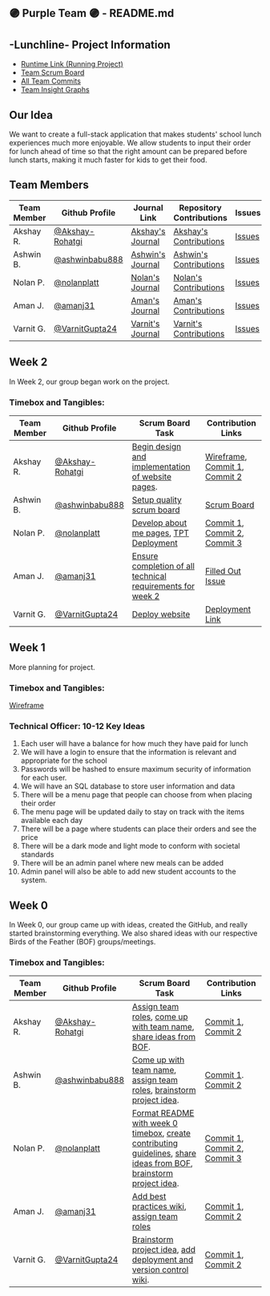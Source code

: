 ## 🟣 Purple Team 🟣 - README.md
## -Lunchline- Project Information
- [Runtime Link (Running Project)](https://lunchline.tk)
- [Team Scrum Board](https://github.com/nolanplatt/AP-CSA-T2/projects/1)
- [All Team Commits](https://github.com/nolanplatt/AP-CSA-T2/commits/master)
- [Team Insight Graphs](https://github.com/nolanplatt/AP-CSA-T2/graphs/contributors)

## Our Idea
We want to create a full-stack application that makes students' school lunch experiences much more enjoyable. We allow students to input their order for lunch ahead of time so that the right amount can be prepared before lunch starts, making it much faster for kids to get their food.

## Team Members
| Team Member | Github Profile | Journal Link | Repository Contributions | Issues | Role |
| ----------- | --------------- | ------------ | -------------------- | ------ | --------------- |
| Akshay R. | [@Akshay-Rohatgi](https://github.com/Akshay-Rohatgi) | [Akshay's Journal](https://google.com) | [Akshay's Contributions](https://github.com/nolanplatt/AP-CSA-T2/commits?author=Akshay-Rohatgi) | [Issues](https://github.com/nolanplatt/AP-CSA-T2/issues/assigned/Akshay-Rohatgi) | Primary Designer |
| Ashwin B. | [@ashwinbabu888](https://github.com/ashwinbabu888) | [Ashwin's Journal](https://docs.google.com/document/d/1XHgzNtQLO_iJDqhN8yUhwT3ZiHj_SWNv9xixzUOAF8c/edit?usp=sharing) | [Ashwin's Contributions](https://github.com/nolanplatt/AP-CSA-T2/commits?author=ashwinbabu888) | [Issues](https://github.com/nolanplatt/AP-CSA-T2/issues/assigned/ashwinbabu888) | Scrum Master |
| Nolan P. | [@nolanplatt](https://github.com/nolanplatt) | [Nolan's Journal](https://docs.google.com/document/d/1t9ekir1K0GmBIL0SIBatH0Q-bg6ndCrwc-QSujz6K84/edit?usp=sharing) | [Nolan's Contributions](https://github.com/nolanplatt/AP-CSA-T2/commits?author=nolanplatt) |  [Issues](https://github.com/nolanplatt/AP-CSA-T2/issues/assigned/nolanplatt) | Github Admin |
| Aman J. | [@amanj31](https://github.com/amanj31) | [Aman's Journal](https://docs.google.com/document/d/1iLXz8z1btVtgNXo9SV-ctCNljM-F0qE_r5xcCBEF1l8/edit?usp=sharing) | [Aman's Contributions](https://github.com/nolanplatt/AP-CSA-T2/commits?author=amanj31) | [Issues](https://github.com/nolanplatt/AP-CSA-T2/issues/assigned/amanj31) | Technical Officer |
| Varnit G. | [@VarnitGupta24](https://github.com/VarnitGupta24) | [Varnit's Journal](https://docs.google.com/document/d/1fls5rsfbgSZj54k3tJZ_JKrsNKcyBi5pQE1LzBQ5njI/edit) | [Varnit's Contributions](https://github.com/nolanplatt/AP-CSA-T2/commits?author=VarnitGupta24) | [Issues](https://github.com/nolanplatt/AP-CSA-T2/issues/assigned/VarnitGupta24)| Deployment Manager |

## Week 2 
In Week 2, our group began work on the project.
### Timebox and Tangibles:

| Team Member | Github Profile                                       | Scrum Board Task                                             | Contribution Links                                           |
| ----------- | ---------------------------------------------------- | ------------------------------------------------------------ | ------------------------------------------------------------ |
| Akshay R.   | [@Akshay-Rohatgi](https://github.com/Akshay-Rohatgi) | [Begin design and implementation of website pages](https://github.com/nolanplatt/AP-CSA-T2/issues/21). | [Wireframe](https://www.figma.com/file/H1QWnYH57ODeVYfTJFpNSn/LunchLine?node-id=0%3A1), [Commit 1](https://github.com/nolanplatt/AP-CSA-T2/commit/129295e4a0454ea350a35e75dfe5dfe9ef9036df), [Commit 2](https://github.com/nolanplatt/AP-CSA-T2/commit/a25114c06a9dbe6d45ea8596e27c30f1a180992c) |
| Ashwin B.   | [@ashwinbabu888](https://github.com/nolanplatt/AP-CSA-T2/issues/1https://github.com/ashwinbabu888)   | [Setup quality scrum board](https://github.com/nolanplatt/AP-CSA-T2/issues/25) | [Scrum Board](https://github.com/nolanplatt/AP-CSA-T2/projects/1) |
| Nolan P.    | [@nolanplatt](https://github.com/nolanplatt)         | [Develop about me pages](https://github.com/nolanplatt/AP-CSA-T2/issues/22), [TPT Deployment](https://github.com/nolanplatt/AP-CSA-T2/issues/23) | [Commit 1](https://github.com/nolanplatt/AP-CSA-T2/commit/556967607cb0956dc3aed95baa8a0a53696c5cde), [Commit 2](https://github.com/nolanplatt/AP-CSA-T2/commit/a5d96d6cb8350c5c3ad0d60b622a19e84769a25c), [Commit 3](https://github.com/nolanplatt/AP-CSA-T2/commit/fbdff84a6effd85288f3581e53233544e43bb84a) |
| Aman J.     | [@amanj31](https://github.com/amanj31)               | [Ensure completion of all technical requirements for week 2](https://github.com/nolanplatt/AP-CSA-T2/issues/20) | [Filled Out Issue](https://github.com/nolanplatt/AP-CSA-T2/issues/20) |
| Varnit G.   | [@VarnitGupta24](https://github.com/VarnitGupta24)   | [Deploy website](https://github.com/nolanplatt/AP-CSA-T2/issues/24) | [Deployment Link](http://lunchline.tk) |
## Week 1
More planning for project.
### Timebox and Tangibles:
[Wireframe](https://www.figma.com/file/H1QWnYH57ODeVYfTJFpNSn/LunchLine?node-id=0%3A1)
### Technical Officer: 10-12 Key Ideas
1. Each user will have a balance for how much they have paid for lunch
2. We will have a login to ensure that the information is relevant and appropriate for the school
3. Passwords will be hashed to ensure maximum security of information for each user.
4. We will have an SQL database to store user information and data
5. There will be a menu page that people can choose from when placing their order
6. The menu page will be updated daily to stay on track with the items available each day
7. There will be a page where students can place their orders and see the price
8. There will be a dark mode and light mode to conform with societal standards
9. There will be an admin panel where new meals can be added
10. Admin panel will also be able to add new student accounts to the system. 

## Week 0 
In Week 0, our group came up with ideas, created the GitHub, and really started brainstorming everything. We also shared ideas with our respective Birds of the Feather (BOF) groups/meetings.
### Timebox and Tangibles:

| Team Member | Github Profile                                       | Scrum Board Task                                             | Contribution Links                                           |
| ----------- | ---------------------------------------------------- | ------------------------------------------------------------ | ------------------------------------------------------------ |
| Akshay R.   | [@Akshay-Rohatgi](https://github.com/Akshay-Rohatgi) | [Assign team roles](https://github.com/nolanplatt/AP-CSA-T2/issues/2), [come up with team name](https://github.com/nolanplatt/AP-CSA-T2/issues/1), [share ideas from BOF](https://github.com/nolanplatt/AP-CSA-T2/issues/5). | [Commit 1](https://github.com/nolanplatt/AP-CSA-T2/commit/b3d89354e2db3877c7ad21fdd496c28f485472e9), [Commit 2](https://github.com/nolanplatt/AP-CSA-T2/commit/bd154ac01d85886227923c2240d4258d60e17dfe) |
| Ashwin B.   | [@ashwinbabu888](https://github.com/nolanplatt/AP-CSA-T2/issues/1https://github.com/ashwinbabu888)   | [Come up with team name](https://github.com/nolanplatt/AP-CSA-T2/issues/1), [assign team roles](https://github.com/nolanplatt/AP-CSA-T2/issues/2), [brainstorm project idea](https://github.com/nolanplatt/AP-CSA-T2/issues/3). | [Commit 1](https://github.com/nolanplatt/AP-CSA-T2/commit/fcfb33f42bf11673f1f65afd0c783bbfe889e83b). [Commit 2](https://github.com/nolanplatt/AP-CSA-T2/commit/7f0acf93040e274306fe6056f1e6bd2d04ef10a4) |
| Nolan P.    | [@nolanplatt](https://github.com/nolanplatt)         | [Format README with week 0 timebox](https://github.com/nolanplatt/AP-CSA-T2/issues/6), [create contributing guidelines](https://github.com/nolanplatt/AP-CSA-T2/issues/11), [share ideas from BOF](https://github.com/nolanplatt/AP-CSA-T2/issues/5), [brainstorm project idea](https://github.com/nolanplatt/AP-CSA-T2/issues/3). | [Commit 1](https://github.com/nolanplatt/AP-CSA-T2/commit/bb8307b46f7e7574ff1c940fe4e5395d16d4c18b), [Commit 2](https://github.com/nolanplatt/AP-CSA-T2/commit/0be3283b0ab5851a5248db36d47faf723dd9540b), [Commit 3](https://github.com/nolanplatt/AP-CSA-T2/commit/38a54f3af97f567564d17ebad8aa42a3d1130fa4) |
| Aman J.     | [@amanj31](https://github.com/amanj31)               | [Add best practices wiki](https://github.com/nolanplatt/AP-CSA-T2/issues/9), [assign team roles](https://github.com/nolanplatt/AP-CSA-T2/issues/2)                   | [Commit 1](https://github.com/nolanplatt/AP-CSA-T2/commit/08a9b6cdb1aa77d8c4afed0b1c88bf014d527109), [Commit 2](https://github.com/nolanplatt/AP-CSA-T2/commit/573fb831c71d15d1674addfe18081468347793fd) |
| Varnit G.   | [@VarnitGupta24](https://github.com/VarnitGupta24)   | [Brainstorm project idea](https://github.com/nolanplatt/AP-CSA-T2/issues/3), [add deployment and version control wiki](https://github.com/nolanplatt/AP-CSA-T2/issues/12). | [Commit 1](https://github.com/nolanplatt/AP-CSA-T2/commit/b52cedb3d1c16d88bd9e441a651eaec7bd24b141), [Commit 2](https://github.com/nolanplatt/AP-CSA-T2/commit/ebdf0f196dfa9071a6990d6080769db732d4924a) |
